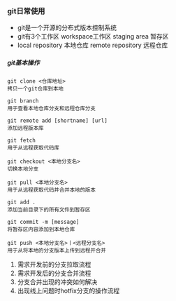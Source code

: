 ### git日常使用
- git是一个开源的分布式版本控制系统
- git有3个工作区 workspace工作区 staging area 暂存区
- local repository 本地仓库 remote repository 远程仓库
##### git基本操作
```
git clone <仓库地址>
拷贝一个git仓库到本地

git branch
用于查看本地仓库分支和远程仓库分支

git remote add [shortname] [url]
添加远程版本库

git fetch
用于从远程获取代码库

git checkout <本地分支名>
切换本地分支

git pull <本地分支名>
用于从远程获取代码并合并本地的版本

git add .
添加当前目录下的所有文件到暂存区

git commit -m [message]
将暂存区内容添加到本地仓库

git push <本地分支名>丨<远程分支名>
用于从将本地的分支版本上传到远程并合并
```
1. 需求开发前的分支拉取流程
2. 需求开发后的分支合并流程
3. 分支合并出现的冲突如何解决
4. 出现线上问题时hotfix分支的操作流程
